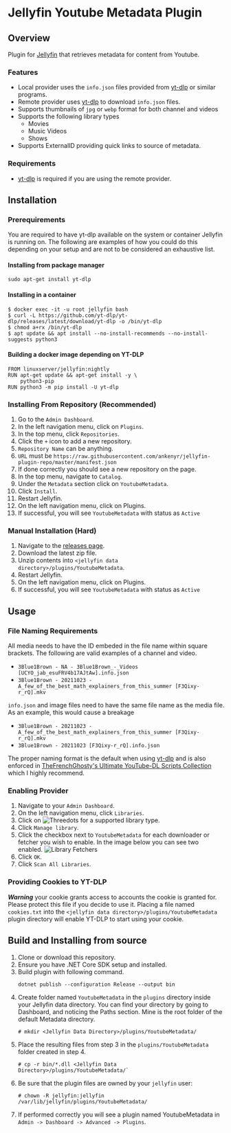 # Jellyfin Youtube Metadata Plugin

## Overview
Plugin for [Jellyfin](https://jellyfin.org/) that retrieves metadata
for content from Youtube.

### Features
- Local provider uses the `info.json` files provided from [yt-dlp](https://github.com/yt-dlp/yt-dlp) or similar programs.
- Remote provider uses [yt-dlp](https://github.com/yt-dlp/yt-dlp) to download `info.json` files.
- Supports thumbnails of `jpg` or `webp` format for both channel and videos
- Supports the following library types
  - Movies
  - Music Videos
  - Shows
- Supports ExternalID providing quick links to source of metadata.

### Requirements
- [yt-dlp](https://github.com/yt-dlp/yt-dlp) is required if you are using the remote provider.

## Installation

### Prerequirements
You are required to have yt-dlp available on the system or container Jellyfin is running on. The following are examples of how you could do this depending on your setup and are not to be considered an exhaustive list.

#### Installing from package manager
`sudo apt-get install yt-dlp`

#### Installing in a container
```
$ docker exec -it -u root jellyfin bash
$ curl -L https://github.com/yt-dlp/yt-dlp/releases/latest/download/yt-dlp -o /bin/yt-dlp
$ chmod a+rx /bin/yt-dlp
$ apt update && apt install --no-install-recommends --no-install-suggests python3
```

#### Building a docker image depending on YT-DLP
```
FROM linuxserver/jellyfin:nightly
RUN apt-get update && apt-get install -y \
    python3-pip
RUN python3 -m pip install -U yt-dlp
```

### Installing From Repository (Recommended)
1. Go to the `Admin Dashboard`.
1. In the left navigation menu, click on `Plugins`.
1. In the top menu, click `Repositories`.
1. Click the `+` icon to add a new repository.
1. `Repository Name` can be anything.
1. `URL` must be `https://raw.githubusercontent.com/ankenyr/jellyfin-plugin-repo/master/manifest.json`
1. If done correctly you should see a new repository on the page.
1. In the top menu, navigate to `Catalog`.
1. Under the `Metadata` section click on `YoutubeMetadata`.
1. Click `Install`.
1. Restart Jellyfin.
1. On the left navigation menu, click on Plugins.
1. If successful, you will see `YoutubeMetadata` with status as `Active`

### Manual Installation (Hard)
1. Navigate to the [releases page](https://github.com/ankenyr/jellyfin-youtube-metadata-plugin/releases).
1. Download the latest zip file.
1. Unzip contents into `<jellyfin data directory>/plugins/YoutubeMetadata`.
1. Restart Jellyfin.
1. On the left navigation menu, click on Plugins.
1. If successful, you will see `YoutubeMetadata` with status as `Active`

## Usage
### File Naming Requirements
All media needs to have the ID embeded in the file name within square brackets.
The following are valid examples of a channel and video.
- `3Blue1Brown - NA - 3Blue1Brown_-_Videos [UCYO_jab_esuFRV4b17AJtAw].info.json`
- `3Blue1Brown - 20211023 - A_few_of_the_best_math_explainers_from_this_summer [F3Qixy-r_rQ].mkv`

`info.json` and image files need to have the same file name as the media file. As an example, this would cause a breakage
- `3Blue1Brown - 20211023 - A_few_of_the_best_math_explainers_from_this_summer [F3Qixy-r_rQ].mkv`
- `3Blue1Brown - 20211023 [F3Qixy-r_rQ].info.json`

The proper naming format is the default when using [yt-dlp](https://github.com/yt-dlp/yt-dlp)
and is also enforced in [TheFrenchGhosty's Ultimate YouTube-DL Scripts Collection](https://github.com/TheFrenchGhosty/TheFrenchGhostys-Ultimate-YouTube-DL-Scripts-Collection) which I highly recommend.

### Enabling Provider
1. Navigate to your `Admin Dashboard`.
1. On the left navigation menu, click `Libraries`.
1. Click on ![Threedots](docs/threedots.png) for a supported library type.
1. Click `Manage library`.
1. Click the checkbox next to `YoutubeMetadata` for each downloader or fetcher you wish to enable. In the image below you can see two enabled.
![Library Fetchers](docs/library_fetchers.png)
1. Click `OK`.
1. Click `Scan All Libraries`.

### Providing Cookies to YT-DLP
***Warning*** your cookie grants access to accounts the cookie is granted for. Please protect this file if you decide to use it.
Placing a file named `cookies.txt` into the `<jellyfin data directory>/plugins/YoutubeMetadata` plugin directory will enable YT-DLP to start using your cookie.

## Build and Installing from source

1. Clone or download this repository.
1. Ensure you have .NET Core SDK setup and installed.
1. Build plugin with following command.
    ```
    dotnet publish --configuration Release --output bin
    ```
1. Create folder named `YoutubeMetadata` in the `plugins` directory inside your Jellyfin data
   directory. You can find your directory by going to Dashboard, and noticing the Paths section.
   Mine is the root folder of the default Metadata directory.
    ```
    # mkdir <Jellyfin Data Directory>/plugins/YoutubeMetadata/

    ```
1. Place the resulting files from step 3 in the `plugins/YoutubeMetadata` folder created in step 4.
    ```
    # cp -r bin/*.dll <Jellyfin Data Directory>/plugins/YoutubeMetadata/`
    ```
1. Be sure that the plugin files are owned by your `jellyfin` user:
    ```
    # chown -R jellyfin:jellyfin /var/lib/jellyfin/plugins/YoutubeMetadata/
    ```
1. If performed correctly you will see a plugin named YoutubeMetadata in `Admin -> Dashboard ->
   Advanced -> Plugins`.

